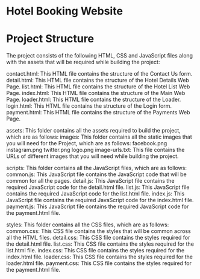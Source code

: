 
# Hotel Booking Website #

# Project Structure #
The project consists of the following HTML, CSS and JavaScript files along with the assets that will be required while building the project:



contact.html: This HTML file contains the structure of the Contact Us form.
detail.html: This HTML file contains the structure of the Hotel Details Web Page.
list.html: This HTML file contains the structure of the Hotel List Web Page.
index.html: This HTML file contains the structure of the Main Web Page.
loader.html: This HTML file contains the structure of the Loader.
login.html: This HTML file contains the structure of the Login form.
payment.html: This HTML file contains the structure of the Payments Web Page.


assets: This folder contains all the assets required to build the project, which are as follows:
images: This folder contains all the static images that you will need for the Project, which are as follows:
facebook.png
instagram.png
twitter.png
logo.png
image-urls.txt: This file contains the URLs of different images that you will need while building the project.


scripts: This folder contains all the JavaScript files, which are as follows:
common.js: This JavaScript file contains the JavaScript code that will be common for all the pages.
detail.js: This JavaScript file contains the required JavaScript code for the detail.html file.
list.js: This JavaScript file contains the required JavaScript code for the list.html file.
index.js: This JavaScript file contains the required JavaScript code for the index.html file.
payment.js: This JavaScript file contains the required JavaScript code for the payment.html file.


styles: This folder contains all the CSS files, which are as follows:
common.css: This CSS file contains the styles that will be common across all the HTML files.
detail.css: This CSS file contains the styles required for the detail.html file.
list.css: This CSS file contains the styles required for the list.html file.
index.css: This CSS file contains the styles required for the index.html file.
loader.css: This CSS file contains the styles required for the loader.html file.
payment.css: This CSS file contains the styles required for the payment.html file.


